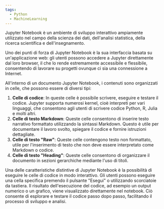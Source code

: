 ```yaml
---
tags:
  - Python
  - MachineLearning
---
```

Jupyter Notebook è un ambiente di sviluppo interattivo ampiamente utilizzato nel campo della scienza dei dati, dell'analisi statistica, della ricerca scientifica e dell'insegnamento. 

Uno dei punti di forza di Jupyter Notebook è la sua interfaccia basata su un'applicazione web: gli utenti possono accedere a Jupyter direttamente dal loro browser, il che lo rende estremamente accessibile e flessibile, consentendo di lavorare su progetti ovunque ci sia una connessione a Internet.

All'interno di un documento Jupyter Notebook, i contenuti sono organizzati in celle, che possono essere di diversi tipi:

1. **Celle di codice**: In queste celle è possibile scrivere, eseguire e testare il codice. Jupyter supporta numerosi kernel, cioè interpreti per vari linguaggi, che consentono agli utenti di scrivere codice Python, R, Julia e molti altri.
2. **Celle di testo Markdown**: Queste celle consentono di inserire testo narrativo formattato utilizzando la sintassi Markdown. Questo è utile per documentare il lavoro svolto, spiegare il codice e fornire istruzioni dettagliate.
3. **Celle di testo "Raw"**: Queste celle contengono testo non formattato, utile per l'inserimento di testo che non deve essere interpretato come Markdown o codice.
4. **Celle di testo "Heading"**: Queste celle consentono di organizzare il documento in sezioni gerarchiche mediante l'uso di titoli.

Una delle caratteristiche distintive di Jupyter Notebook è la possibilità di eseguire le celle di codice in modo interattivo.
Gli utenti possono eseguire una cella specifica premendo il pulsante "Esegui" o utilizzando scorciatoie da tastiera. Il risultato dell'esecuzione del codice, ad esempio un output numerico o un grafico, viene visualizzato direttamente nel notebook. Ciò consente di esplorare e testare il codice passo dopo passo, facilitando il processo di sviluppo e analisi.

